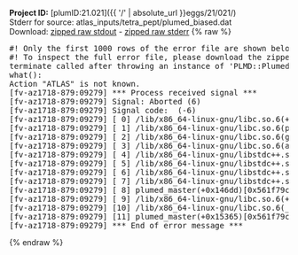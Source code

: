 **Project ID:** [plumID:21.021]({{ '/' | absolute_url }}eggs/21/021/)  
Stderr for source:  atlas_inputs/tetra_pept/plumed_biased.dat   
Download: [zipped raw stdout](plumed_biased.dat.plumed_master.stdout.txt.zip) - [zipped raw stderr](plumed_biased.dat.plumed_master.stderr.txt.zip) 
{% raw %}
<pre>
#! Only the first 1000 rows of the error file are shown below
#! To inspect the full error file, please download the zipped raw stderr file above
terminate called after throwing an instance of 'PLMD::Plumed::Exception'
what():
Action "ATLAS" is not known.
[fv-az1718-879:09279] *** Process received signal ***
[fv-az1718-879:09279] Signal: Aborted (6)
[fv-az1718-879:09279] Signal code:  (-6)
[fv-az1718-879:09279] [ 0] /lib/x86_64-linux-gnu/libc.so.6(+0x45330)[0x7fd299645330]
[fv-az1718-879:09279] [ 1] /lib/x86_64-linux-gnu/libc.so.6(pthread_kill+0x11c)[0x7fd29969eb2c]
[fv-az1718-879:09279] [ 2] /lib/x86_64-linux-gnu/libc.so.6(gsignal+0x1e)[0x7fd29964527e]
[fv-az1718-879:09279] [ 3] /lib/x86_64-linux-gnu/libc.so.6(abort+0xdf)[0x7fd2996288ff]
[fv-az1718-879:09279] [ 4] /lib/x86_64-linux-gnu/libstdc++.so.6(+0xa5ff5)[0x7fd299aa5ff5]
[fv-az1718-879:09279] [ 5] /lib/x86_64-linux-gnu/libstdc++.so.6(+0xbb0da)[0x7fd299abb0da]
[fv-az1718-879:09279] [ 6] /lib/x86_64-linux-gnu/libstdc++.so.6(_ZSt10unexpectedv+0x0)[0x7fd299aa5a55]
[fv-az1718-879:09279] [ 7] /lib/x86_64-linux-gnu/libstdc++.so.6(+0xa5a6f)[0x7fd299aa5a6f]
[fv-az1718-879:09279] [ 8] plumed_master(+0x146dd)[0x561f79ca06dd]
[fv-az1718-879:09279] [ 9] /lib/x86_64-linux-gnu/libc.so.6(+0x2a1ca)[0x7fd29962a1ca]
[fv-az1718-879:09279] [10] /lib/x86_64-linux-gnu/libc.so.6(__libc_start_main+0x8b)[0x7fd29962a28b]
[fv-az1718-879:09279] [11] plumed_master(+0x15365)[0x561f79ca1365]
[fv-az1718-879:09279] *** End of error message ***
</pre>
{% endraw %}
